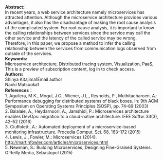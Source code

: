 **Abstract:**  
In recent years, a web service architecture namely microservices has attracted attention. Although the microservice architecture provides various advantages, it also has the disadvantage of making the root cause analysis of the complicated system. For root cause analysis, it is important to know the calling relationships between services since the service may call the other service and the latency of the called service may be wrong. Therefore, in this paper, we propose a method to infer the calling relationship between the services from communication logs observed from outside of the services.
</br>
**Keywords:**  
Microservice architecture, Distributed tracing system, Visualization, PaaS, 
This is a preview of subscription content, log in to check access.
</br>
**Authors:**  
Shinya Kitajima1Email author  
Naoki Matsuoka1
</br>
**References：**  
1.
Aguilera, M.K., Mogul, J.C., Wiener, J.L., Reynolds, P., Muthitacharoen, A.: Performance debugging for distributed systems of black boxes. In: 9th ACM Symposium on Operating Systems Principles (SOSP), pp. 74–89 (2003)  
2.
Balalaie, A., Heydarnoori, A., Jamshidi, P.: Microservices architecture enables DevOps: migration to a cloud-native architecture. IEEE Softw. 33(3), 42–52 (2016)  
3.
Ciuffoletti, A.: Automated deployment of a microservice-based monitoring infrastructure. Procedia Comput. Sci. 68, 163–172 (2015)  
4.
Lewis, J., Fowler, M.: Microservices (2014). http://martinfowler.com/articles/microservices.html  
5.
Newman, S.: Building Microservices, Designing Fine-Grained Systems. O’Reilly Media, Sebastopol (2015)  

